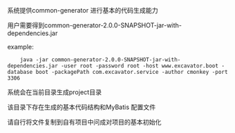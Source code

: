 系统提供common-generator 进行基本的代码生成能力

用户需要得到common-generator-2.0.0-SNAPSHOT-jar-with-dependencies.jar 

example: 
```
    java -jar common-generator-2.0.0-SNAPSHOT-jar-with-dependencies.jar -user root -password root -host www.excavator.boot -database boot -packagePath com.excavator.service -author cmonkey -port 3306

```
系统会在当前目录生成project目录

该目录下存在生成的基本代码结构和MyBatis 配置文件

请自行将文件复制到自有项目中问成对项目的基本初始化
